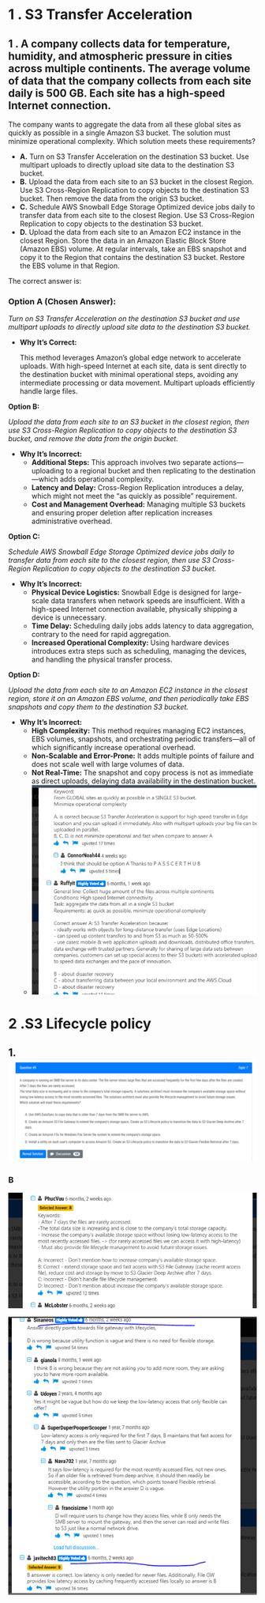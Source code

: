 # 1 . S3 Transfer Acceleration

## 1 . A company collects data for temperature, humidity, and atmospheric pressure in cities across multiple continents. The average volume of data that the company collects from each site daily is 500 GB. Each site has a high-speed Internet connection.

The company wants to aggregate the data from all these global sites as quickly as possible in a single Amazon S3 bucket. The solution must minimize operational complexity.
Which solution meets these requirements?

- **A.** Turn on S3 Transfer Acceleration on the destination S3 bucket. Use multipart uploads to directly upload site data to the destination S3 bucket.
- **B.** Upload the data from each site to an S3 bucket in the closest Region. Use S3 Cross-Region Replication to copy objects to the destination S3 bucket. Then remove the data from the origin S3 bucket.
- **C.** Schedule AWS Snowball Edge Storage Optimized device jobs daily to transfer data from each site to the closest Region. Use S3 Cross-Region Replication to copy objects to the destination S3 bucket.
- **D.** Upload the data from each site to an Amazon EC2 instance in the closest Region. Store the data in an Amazon Elastic Block Store (Amazon EBS) volume. At regular intervals, take an EBS snapshot and copy it to the Region that contains the destination S3 bucket. Restore the EBS volume in that Region.

The correct answer is:

### **Option A (Chosen Answer):**

_Turn on S3 Transfer Acceleration on the destination S3 bucket and use multipart uploads to directly upload site data to the destination S3 bucket._

- **Why It’s Correct:**

  This method leverages Amazon’s global edge network to accelerate uploads. With high-speed Internet at each site, data is sent directly to the destination bucket with minimal operational steps, avoiding any intermediate processing or data movement. Multipart uploads efficiently handle large files.

**Option B:**

_Upload the data from each site to an S3 bucket in the closest region, then use S3 Cross-Region Replication to copy objects to the destination S3 bucket, and remove the data from the origin bucket._

- **Why It’s Incorrect:**
  - **Additional Steps:** This approach involves two separate actions—uploading to a regional bucket and then replicating to the destination—which adds operational complexity.
  - **Latency and Delay:** Cross-Region Replication introduces a delay, which might not meet the “as quickly as possible” requirement.
  - **Cost and Management Overhead:** Managing multiple S3 buckets and ensuring proper deletion after replication increases administrative overhead.

**Option C:**

_Schedule AWS Snowball Edge Storage Optimized device jobs daily to transfer data from each site to the closest region, then use S3 Cross-Region Replication to copy objects to the destination S3 bucket._

- **Why It’s Incorrect:**
  - **Physical Device Logistics:** Snowball Edge is designed for large-scale data transfers when network speeds are insufficient. With a high-speed Internet connection available, physically shipping a device is unnecessary.
  - **Time Delay:** Scheduling daily jobs adds latency to data aggregation, contrary to the need for rapid aggregation.
  - **Increased Operational Complexity:** Using hardware devices introduces extra steps such as scheduling, managing the devices, and handling the physical transfer process.

**Option D:**

_Upload the data from each site to an Amazon EC2 instance in the closest region, store it on an Amazon EBS volume, and then periodically take EBS snapshots and copy them to the destination S3 bucket._

- **Why It’s Incorrect:**
  - **High Complexity:** This method requires managing EC2 instances, EBS volumes, snapshots, and orchestrating periodic transfers—all of which significantly increase operational overhead.
  - **Non-Scalable and Error-Prone:** It adds multiple points of failure and does not scale well with large volumes of data.
  - **Not Real-Time:** The snapshot and copy process is not as immediate as direct uploads, delaying data availability in the destination bucket.
  - ![1743178987891](image/s3/1743178987891.png)

# 2 .S3 Lifecycle policy

## 1.![1744097157774](image/s3/1744097157774.png)

### B

![1744097272711](image/s3/1744097272711.png)

![1744097351565](image/s3/1744097351565.png)
